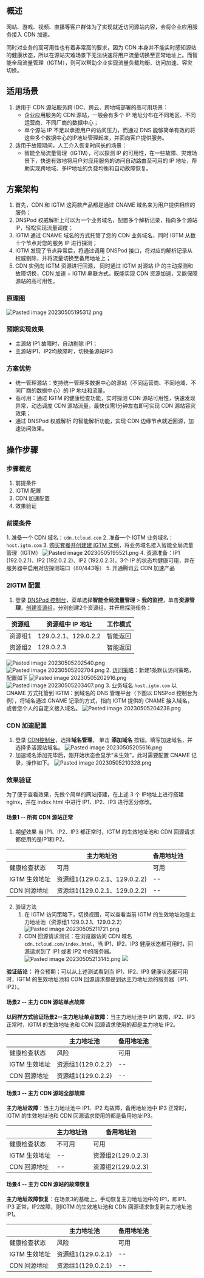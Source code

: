 ## 概述

网站、游戏、视频、直播等客户群体为了实现就近访问源站内容，会将企业应用服务接入 CDN 加速。

同时对业务的高可用性也有着非常高的要求，因为 CDN 本身并不能实时感知源站的健康状态，所以在源站灾难场景下无法快速将用户流量切换至正常地址上。而智能全局流量管理（IGTM），则可以帮助企业实现流量负载均衡、访问加速、容灾切换。


## 适用场景

1. 适用于 CDN 源站服务跨 IDC、跨云、跨地域部署的高可用场景：
   - 企业应用服务的 CDN 源站，一般会有多个 IP 地址分布在不同地区、不同运营商、不同厂商的数据中心；
   - 单个源站 IP 不足以承担用户的访问压力，而通过 DNS 能够简单有效的将这些多个数据中心的IP地址管理起来，并面向客户提供服务。
2. 适用于故障期间，人工介入恢复时间长的场景：
   -  智能全局流量管理（IGTM），可以探测 IP 的可用性，在一些故障、灾难场景下，快速有效地将用户对应用服务的访问自动路由至可用的 IP 地址，帮助实现跨地域、多IP地址的负载均衡和自动故障恢复。


## 方案架构

1. 首先，CDN 和 IGTM 这两款产品都是通过 CNAME 域名来为用户提供相应的服务；
2. DNSPod 权威解析上可以为一个业务域名，配置多个解析记录，指向多个源站 IP，轻松实现流量调度；
3. IGTM 通过 CNAME 域名的方式托管了您的 CDN 业务域名，同时 IGTM 从数十个节点对您的服务 IP 进行探测；
4. IGTM 发现了节点异常后，将通过调用 DNSPod 接口，将对应的解析记录从权威剔除，并将流量切换至备用地址上；
5. CDN 实例向 IGTM 资源进行回源， 同时通过 IGTM 对源站 IP 的主动探测和故障切换，CDN 加速 + IGTM 串联方式，既能实现 CDN 资源加速，又能保障源站的高可用性。

### 原理图

![Pasted image 20230505195312.png](https://qcloudimg.tencent-cloud.cn/raw/99dea61c26e26556c944d6abb8e74f44.png)



### 预期实现效果

- 主源站 IP1 故障时，自动剔除 IP1；
- 主源站IP1、IP2均故障时，切换备源站IP3

### 方案优势

-  统一管理源站：支持统一管理多数据中心的源站（不同运营商、不同地域、不同厂商的数据中心）的 IP 地址和流量。
-  高可用：通过 IGTM 的健康检查功能，实时探测 CDN 源站可用性，快速发现异常，动态调度 CDN 源站流量，最快仅需1分钟左右即可实现 CDN 源站容灾效果；
-  通过 DNSPod 权威解析 的智能解析功能，实现 CDN 边缘节点就近回源，加速访问效果。


## 操作步骤

### 步骤概览

1. 前提条件
2. IGTM 配置
3. CDN 加速配置
4. 效果验证

### 前提条件

1. 准备一个 CDN 域名：`cdn.tcloud.com`
2. 准备一个 IGTM 业务域名：`host.igtm.com`
3. [购买套餐并创建建 IGTM 实例](https://docs.dnspod.cn/igtm/igtm-access/)，将业务域名接入智能全局流量管理（IGTM）
   ![Pasted image 20230505195521.png](https://qcloudimg.tencent-cloud.cn/raw/362b2f02d04d39e46d28497d348af0a2.png)
4. 资源准备：IP1 (192.0.2.1)、IP2 (192.0.2.2)、IP2 (192.0.2.3)，3个 IP 的状态均健康可用，并在服务器中启用对应探测端口（80/443等）
5. 开通腾讯云 CDN 加速产品


### 2IGTM 配置

1. 登录 [DNSPod 控制台](https://console.dnspod.cn/)，菜单选择**智能全局流量管理** > **我的监控**，单击**资源管理**，[创建资源组](https://docs.dnspod.cn/igtm/igtm-resource-group/)，分别创建2个资源组，并开启探测任务：

| 资源组  | 资源组中 IP 地址     | 工作模式 |
| ------- | -------------------- | -------- |
| 资源组1 | 129.0.2.1、129.0.2.2 | 智能返回 |
| 资源组2 | 129.0.2.3            | 智能返回 |

![Pasted image 20230505202540.png](https://qcloudimg.tencent-cloud.cn/raw/15843067874d2072115b57204b0c0315.png)
![Pasted image 20230505202704.png](https://qcloudimg.tencent-cloud.cn/raw/81dbeb604b57bb6b86f111aac2194987.png)
2. [访问策略](https://docs.dnspod.cn/igtm/igtm-strategy/)：新建1条默认访问策略，配置如下
![Pasted image 20230505202916.png](https://qcloudimg.tencent-cloud.cn/raw/77c505f05cf5339b50d7964d6d989673.png)
![Pasted image 20230505203407.png](https://qcloudimg.tencent-cloud.cn/raw/250c966f30e0acbe16ab4f9d75276ce2.png)
3. 业务域名 `host.igtm.com` 以 CNAME 方式托管到 IGTM：到域名的 DNS 管理平台（下图以 DNSPod 控制台为例），将域名通过 CNAME 记录的方式，指向 IGTM 提供的 CNAME 接入域名，或者您个人的自定义接入域名。
![Pasted image 20230505204238.png](https://qcloudimg.tencent-cloud.cn/raw/d642cca9ae3924ed4668ce5f7149e9f1.png)



### CDN 加速配置

1. 登录 [CDN控制台](https://console.cloud.tencent.com/cdn/domains)，选择**域名管理**， 单击 **添加域名** 按钮。填写加速域名，并选择多活源站域名。
   ![Pasted image 20230505205616.png](https://qcloudimg.tencent-cloud.cn/raw/f9621d65c3458d42fc816e29898da0f4.png)
2. 加速域名添加完毕后，刚开始状态会显示“未生效”，此时需要配置 CNAME 记录，操作如下。
   ![Pasted image 20230505210328.png](https://qcloudimg.tencent-cloud.cn/raw/8a144eebf17dcacff188638615085d72.png)


### 效果验证

为了便于查看效果，先做个简单的网站搭建，在上述 3 个 IP地址上进行搭建 nginx，并在 index.html 中进行 IP1、IP2、IP3 进行区分修改。

#### 场景1 -- 所有 CDN 源站正常

1. 期望效果
当 IP1、IP2、IP3 都正常时，IGTM 的生效地址池和 CDN 回源请求都使用的是IP1和IP2。

|               | 主力地址池                    | 备用地址池 |
| ------------- | ----------------------------- | ---------- |
| 健康检查状态  | 可用                          | 可用       |
| IGTM 生效地址 | 资源组1(129.0.2.1、129.0.2.2) | --         |
| CDN 回源地址  | 资源组1(129.0.2.1、129.0.2.2) | --         |


2. 验证方法
	1. 在 IGTM 访问策略下，切换视图，可以查看当前 IGTM 的生效地址池是主力地址池（资源组1 129.0.2.1、129.0.2.2）
   ![Pasted image 20230505211721.png](https://qcloudimg.tencent-cloud.cn/raw/ae3d1156447a6f9bb80e5a2d0c379fc3.png)
	2. CDN 回源请求测试：在浏览器访问 CDN 域名 `cdn.tcloud.com/index.html`，当 IP1、IP2、IP3 健康状态都可用时，回源请求到了 IP1 或者 IP2 中的服务器。
![Pasted image 20230505213145.png](https://qcloudimg.tencent-cloud.cn/raw/3b588ba84c0790651bf5332811d333cd.png)
![](https://qcloudimg.tencent-cloud.cn/raw/ea4d58d80e46def40d75e54efe1080e4.png)


**验证结论：** 符合预期；可以从上述测试看到当 IP1、IP2、IP3 健康状态都可用时，IGTM 的生效地址池和 CDN 回源请求都是到达主力地址池的服务器（IP1、IP2）。

#### 场景2 -- 主力 CDN 源站单点故障

**以同样方式验证场景2--主力地址单点故障**：当主力地址池中 IP1 故障，IP2、IP3 正常时，IGTM 的生效地址池和 CDN 回源请求使用的都是主力地址 IP2。

|               | 主力地址池         | 备用地址池 |
| ------------- | ------------------ | ---------- |
| 健康检查状态  | 风险               | 可用       |
| IGTM 生效地址 | 资源组1(129.0.2.2) | --         |
| CDN 回源地址  | 资源组1(129.0.2.2) | --         |

#### 场景3 -- 主力 CDN 源站全部故障

**主力地址故障**：当主力地址池中 IP1、IP2 均故障，备用地址池中 IP3 正常时，IGTM 的生效地址池和 CDN 回源请求使用的都是备用地址IP3。

|               | 主力地址池 | 备用地址池         |
| ------------- | ---------- | ------------------ |
| 健康检查状态  | 不可用     | 可用               |
| IGTM 生效地址 | --         | 资源组2(129.0.2.3) |
| CDN 回源地址  | --         | 资源组2(129.0.2.3) |

#### 场景4 -- 主力 CDN 源站的故障恢复

**主力地址故障恢复**：在场景3的基础上，手动恢复主力地址池中的 IP1，即IP1、IP3 正常，IP2故障，则IGTM 的生效地址池和 CDN 回源请求恢复到主力地址池 IP1。

|               | 主力地址池         | 备用地址池 |
| ------------- | ------------------ | ---------- |
| 健康检查状态  | 风险               | 可用       |
| IGTM 生效地址 | 资源组1(129.0.2.1) | --         |
| CDN 回源地址  | 资源组1(129.0.2.1) | --         |
